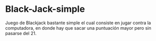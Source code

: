 # Black-Jack-simple
Juego de Blackjack bastante simple el cual consiste en jugar contra la computadora, en donde hay que sacar una puntuación mayor pero sin pasarse del 21.
